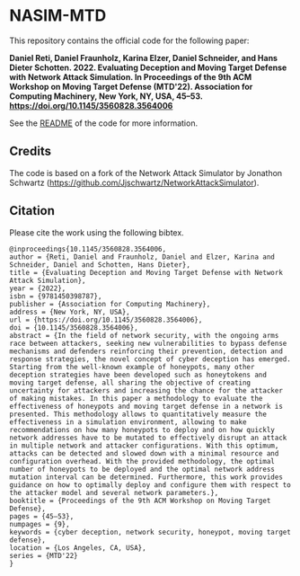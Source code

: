# NASIM-MTD

This repository contains the official code for the following paper:

**Daniel Reti, Daniel Fraunholz, Karina Elzer, Daniel Schneider, and Hans Dieter Schotten. 2022. Evaluating Deception and Moving Target Defense with Network Attack Simulation. In Proceedings of the 9th ACM Workshop on Moving Target Defense (MTD'22). Association for Computing Machinery, New York, NY, USA, 45–53. https://doi.org/10.1145/3560828.3564006**

See the [README](README.rst) of the code for more information.

## Credits
The code is based on a fork of the Network Attack Simulator by Jonathon Schwartz (https://github.com/Jjschwartz/NetworkAttackSimulator).

## Citation
Please cite the work using the following bibtex.

```
@inproceedings{10.1145/3560828.3564006,
author = {Reti, Daniel and Fraunholz, Daniel and Elzer, Karina and Schneider, Daniel and Schotten, Hans Dieter},
title = {Evaluating Deception and Moving Target Defense with Network Attack Simulation},
year = {2022},
isbn = {9781450398787},
publisher = {Association for Computing Machinery},
address = {New York, NY, USA},
url = {https://doi.org/10.1145/3560828.3564006},
doi = {10.1145/3560828.3564006},
abstract = {In the field of network security, with the ongoing arms race between attackers, seeking new vulnerabilities to bypass defense mechanisms and defenders reinforcing their prevention, detection and response strategies, the novel concept of cyber deception has emerged. Starting from the well-known example of honeypots, many other deception strategies have been developed such as honeytokens and moving target defense, all sharing the objective of creating uncertainty for attackers and increasing the chance for the attacker of making mistakes. In this paper a methodology to evaluate the effectiveness of honeypots and moving target defense in a network is presented. This methodology allows to quantitatively measure the effectiveness in a simulation environment, allowing to make recommendations on how many honeypots to deploy and on how quickly network addresses have to be mutated to effectively disrupt an attack in multiple network and attacker configurations. With this optimum, attacks can be detected and slowed down with a minimal resource and configuration overhead. With the provided methodology, the optimal number of honeypots to be deployed and the optimal network address mutation interval can be determined. Furthermore, this work provides guidance on how to optimally deploy and configure them with respect to the attacker model and several network parameters.},
booktitle = {Proceedings of the 9th ACM Workshop on Moving Target Defense},
pages = {45–53},
numpages = {9},
keywords = {cyber deception, network security, honeypot, moving target defense},
location = {Los Angeles, CA, USA},
series = {MTD'22}
}
```